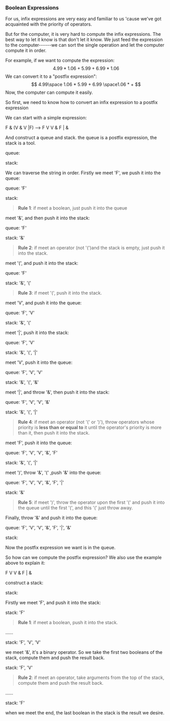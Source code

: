 ### Boolean Expressions

For us, infix expressions are very easy and familiar to us 'cause we've got acquainted with the priority of operators.

But for the computer, it is very hard to compute the infix expressions. The best way to let it know is that don't let it know. We just feed the expression to the computer------we can sort the single operation and let the computer compute it in order.

For example, if we want to compute the expression:
$$
4.99 * 1.06 + 5.99 + 6.99 * 1.06
$$
We can convert it to a "postfix expression":
$$
4.99\space 1.06 * 5.99 + 6.99 \space1.06 * +
$$
Now, the computer can compute it easily.

So first, we need to know how to convert an infix expression to a postfix expression

We can start with a simple expression:

F & (V & V |F)  --> F V V & F | &

And construct a queue and stack. the queue is a postfix expression, the stack is a tool.

queue:

stack: 



We can traverse the string in order. Firstly we meet 'F', we push it into the queue:

queue: 'F'

stack:

> **Rule 1**: if meet a boolean, just push it into the queue



meet '&', and then push it into the stack:

queue: 'F'

stack: '&'

> **Rule 2**: if meet an operator (not '(')and the stack is empty, just push it into the stack.



meet '(', and push it into the stack:

queue: 'F'

stack: '&', '('

> **Rule 3**: if meet '(', push it into the stack.



meet 'V', and push it into the queue:

queue: 'F', 'V'

stack: '&', '('



meet '|', push it into the stack:

queue: 'F', 'V'

stack: '&', '(', '|'



meet 'V', push it into the queue:

queue: 'F', 'V', 'V'

stack: '&', '(', '&'



meet '|',  and throw '&', then push it into the stack:

queue: 'F', 'V', 'V', '&'

stack: '&', '(', '|'

> **Rule 4**: if meet an operator (not '(' or ')'), throw operators whose priority is **less than or equal to** it until the operator's priority is more than it, then push it into the stack.



meet 'F', push it into the queue:

queue: 'F', 'V', 'V', '&', 'F'

stack: '&', '(', '|'



meet ')', throw '&', '(' ,push '&' into the queue:

queue: 'F', 'V', 'V', '&', 'F', '|'

stack: '&'

> **Rule 5**: if meet ')', throw the operator upon the first '(' and push it into the queue until the first '(', and this '(' just throw away.



Finally, throw '&' and push it into the queue:

queue: 'F', 'V', 'V', '&', 'F', '|', '&'

stack:



Now the postfix expression we want is in the queue.

So how can we compute the postfix expression? We also use the example above to explain it:

F V V & F | &

construct a stack:

stack:



Firstly we meet 'F', and push it into the stack:

stack: 'F'

> **Rule 1**: if meet a boolean, push it into the stack.

......

stack: 'F', 'V', 'V'

we meet '&', it's a binary operator. So we take the first two booleans of the stack, compute them and push the result back.

stack: 'F', 'V'

> **Rule 2**: if meet an operator, take arguments from the top of the stack, compute them and push the result back.

......

stack: 'F'

when we meet the end, the last boolean in the stack is the result we desire.


